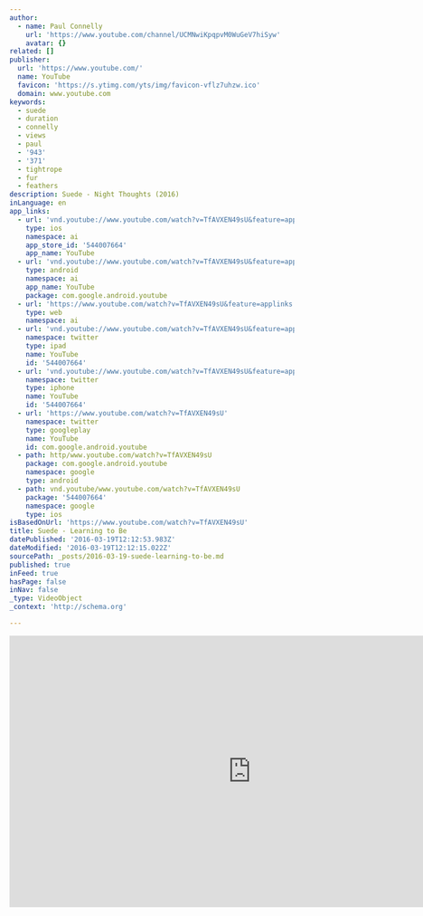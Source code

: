 ```yaml
---
author:
  - name: Paul Connelly
    url: 'https://www.youtube.com/channel/UCMNwiKpqpvM0WuGeV7hiSyw'
    avatar: {}
related: []
publisher:
  url: 'https://www.youtube.com/'
  name: YouTube
  favicon: 'https://s.ytimg.com/yts/img/favicon-vflz7uhzw.ico'
  domain: www.youtube.com
keywords:
  - suede
  - duration
  - connelly
  - views
  - paul
  - '943'
  - '371'
  - tightrope
  - fur
  - feathers
description: Suede - Night Thoughts (2016)
inLanguage: en
app_links:
  - url: 'vnd.youtube://www.youtube.com/watch?v=TfAVXEN49sU&feature=applinks'
    type: ios
    namespace: ai
    app_store_id: '544007664'
    app_name: YouTube
  - url: 'vnd.youtube://www.youtube.com/watch?v=TfAVXEN49sU&feature=applinks'
    type: android
    namespace: ai
    app_name: YouTube
    package: com.google.android.youtube
  - url: 'https://www.youtube.com/watch?v=TfAVXEN49sU&feature=applinks'
    type: web
    namespace: ai
  - url: 'vnd.youtube://www.youtube.com/watch?v=TfAVXEN49sU&feature=applinks'
    namespace: twitter
    type: ipad
    name: YouTube
    id: '544007664'
  - url: 'vnd.youtube://www.youtube.com/watch?v=TfAVXEN49sU&feature=applinks'
    namespace: twitter
    type: iphone
    name: YouTube
    id: '544007664'
  - url: 'https://www.youtube.com/watch?v=TfAVXEN49sU'
    namespace: twitter
    type: googleplay
    name: YouTube
    id: com.google.android.youtube
  - path: http/www.youtube.com/watch?v=TfAVXEN49sU
    package: com.google.android.youtube
    namespace: google
    type: android
  - path: vnd.youtube/www.youtube.com/watch?v=TfAVXEN49sU
    package: '544007664'
    namespace: google
    type: ios
isBasedOnUrl: 'https://www.youtube.com/watch?v=TfAVXEN49sU'
title: Suede - Learning to Be
datePublished: '2016-03-19T12:12:53.983Z'
dateModified: '2016-03-19T12:12:15.022Z'
sourcePath: _posts/2016-03-19-suede-learning-to-be.md
published: true
inFeed: true
hasPage: false
inNav: false
_type: VideoObject
_context: 'http://schema.org'

---
```

<iframe src="https://cdn.embedly.com/widgets/media.html?src=https%3A%2F%2Fwww.youtube.com%2Fembed%2FTfAVXEN49sU%3Ffeature%3Doembed&amp;url=https%3A%2F%2Fwww.youtube.com%2Fwatch%3Fv%3DTfAVXEN49sU&amp;image=https%3A%2F%2Fi.ytimg.com%2Fvi%2FTfAVXEN49sU%2Fhqdefault.jpg&amp;key=b7d04c9b404c499eba89ee7072e1c4f7&amp;type=text%2Fhtml&amp;schema=youtube" width="854" height="480" scrolling="no" frameborder="0" allowfullscreen="allowfullscreen" style=""></iframe>